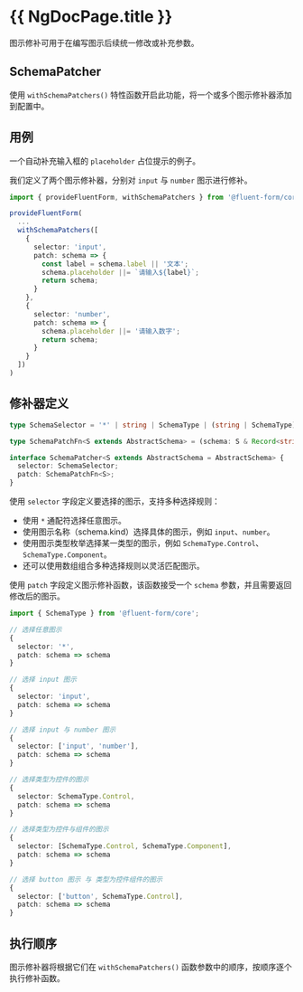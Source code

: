 # {{ NgDocPage.title }}

图示修补可用于在编写图示后续统一修改或补充参数。

## SchemaPatcher

使用 `withSchemaPatchers()` 特性函数开启此功能，将一个或多个图示修补器添加到配置中。

## 用例

一个自动补充输入框的 `placeholder` 占位提示的例子。

我们定义了两个图示修补器，分别对 `input` 与 `number` 图示进行修补。

```ts
import { provideFluentForm, withSchemaPatchers } from '@fluent-form/core';

provideFluentForm(
  ...
  withSchemaPatchers([
    {
      selector: 'input',
      patch: schema => {
        const label = schema.label || '文本';
        schema.placeholder ||= `请输入${label}`;
        return schema;
      }
    },
    {
      selector: 'number',
      patch: schema => {
        schema.placeholder ||= '请输入数字';
        return schema;
      }
    }
  ])
)
```

## 修补器定义

```ts
type SchemaSelector = '*' | string | SchemaType | (string | SchemaType)[];

type SchemaPatchFn<S extends AbstractSchema> = (schema: S & Record<string, SafeAny>) => S;

interface SchemaPatcher<S extends AbstractSchema = AbstractSchema> {
  selector: SchemaSelector;
  patch: SchemaPatchFn<S>;
}
```

使用 `selector` 字段定义要选择的图示，支持多种选择规则：

- 使用 `*` 通配符选择任意图示。
- 使用图示名称（schema.kind）选择具体的图示，例如 `input`、`number`。
- 使用图示类型枚举选择某一类型的图示，例如 `SchemaType.Control`、`SchemaType.Component`。
- 还可以使用数组组合多种选择规则以灵活匹配图示。

使用 `patch` 字段定义图示修补函数，该函数接受一个 `schema` 参数，并且需要返回修改后的图示。

```ts
import { SchemaType } from '@fluent-form/core';

// 选择任意图示
{
  selector: '*',
  patch: schema => schema
}

// 选择 input 图示
{
  selector: 'input',
  patch: schema => schema
}

// 选择 input 与 number 图示
{
  selector: ['input', 'number'],
  patch: schema => schema
}

// 选择类型为控件的图示
{
  selector: SchemaType.Control,
  patch: schema => schema
}

// 选择类型为控件与组件的图示
{
  selector: [SchemaType.Control, SchemaType.Component],
  patch: schema => schema
}

// 选择 button 图示 与 类型为控件组件的图示
{
  selector: ['button', SchemaType.Control],
  patch: schema => schema
}
```

## 执行顺序

图示修补器将根据它们在 `withSchemaPatchers()` 函数参数中的顺序，按顺序逐个执行修补函数。
